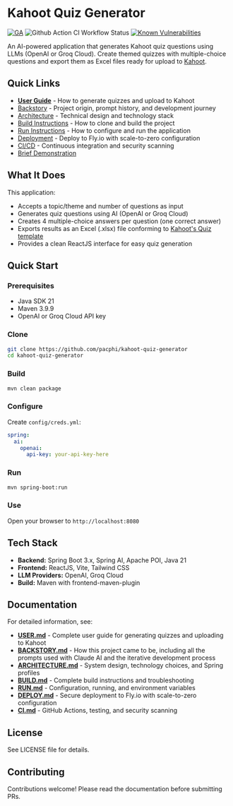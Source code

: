 # Kahoot Quiz Generator

[![GA](https://img.shields.io/badge/Release-GA-darkgeen)](https://img.shields.io/badge/Release-Alpha-darkred) ![Github Action CI Workflow Status](https://github.com/pacphi/kahoot-quiz-generator/actions/workflows/ci.yml/badge.svg) [![Known Vulnerabilities](https://snyk.io/test/github/pacphi/kahoot-quiz-generator/badge.svg?style=plastic)](https://snyk.io/test/github/pacphi/kahoot-quiz-generator)

An AI-powered application that generates Kahoot quiz questions using LLMs (OpenAI or Groq Cloud). Create themed quizzes with multiple-choice questions and export them as Excel files ready for upload to [Kahoot](https://kahoot.com/).

## Quick Links

- **[User Guide](docs/USER.md)** - How to generate quizzes and upload to Kahoot
- [Backstory](docs/BACKSTORY.md) - Project origin, prompt history, and development journey
- [Architecture](docs/ARCHITECTURE.md) - Technical design and technology stack
- [Build Instructions](docs/BUILD.md) - How to clone and build the project
- [Run Instructions](docs/RUN.md) - How to configure and run the application
- [Deployment](docs/DEPLOY.md) - Deploy to Fly.io with scale-to-zero configuration
- [CI/CD](docs/CI.md) - Continuous integration and security scanning
- [Brief Demonstration](https://github.com/pacphi/kahoot-quiz-generator/raw/refs/heads/main/kahoot-quiz-generator.mp4)

## What It Does

This application:

- Accepts a topic/theme and number of questions as input
- Generates quiz questions using AI (OpenAI or Groq Cloud)
- Creates 4 multiple-choice answers per question (one correct answer)
- Exports results as an Excel (.xlsx) file conforming to [Kahoot's Quiz template](https://kahoot.com/library/quiz-spreadsheet-template/)
- Provides a clean ReactJS interface for easy quiz generation

## Quick Start

### Prerequisites

- Java SDK 21
- Maven 3.9.9
- OpenAI or Groq Cloud API key

### Clone

```bash
git clone https://github.com/pacphi/kahoot-quiz-generator
cd kahoot-quiz-generator
```

### Build

```bash
mvn clean package
```

### Configure

Create `config/creds.yml`:

```yaml
spring:
  ai:
    openai:
      api-key: your-api-key-here
```

### Run

```bash
mvn spring-boot:run
```

### Use

Open your browser to `http://localhost:8080`

## Tech Stack

- **Backend:** Spring Boot 3.x, Spring AI, Apache POI, Java 21
- **Frontend:** ReactJS, Vite, Tailwind CSS
- **LLM Providers:** OpenAI, Groq Cloud
- **Build:** Maven with frontend-maven-plugin

## Documentation

For detailed information, see:

- **[USER.md](docs/USER.md)** - Complete user guide for generating quizzes and uploading to Kahoot
- **[BACKSTORY.md](docs/BACKSTORY.md)** - How this project came to be, including all the prompts used with Claude AI and the iterative development process
- **[ARCHITECTURE.md](docs/ARCHITECTURE.md)** - System design, technology choices, and Spring profiles
- **[BUILD.md](docs/BUILD.md)** - Complete build instructions and troubleshooting
- **[RUN.md](docs/RUN.md)** - Configuration, running, and environment variables
- **[DEPLOY.md](docs/DEPLOY.md)** - Secure deployment to Fly.io with scale-to-zero configuration
- **[CI.md](docs/CI.md)** - GitHub Actions, testing, and security scanning

## License

See LICENSE file for details.

## Contributing

Contributions welcome! Please read the documentation before submitting PRs.
